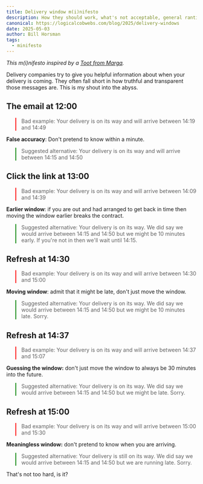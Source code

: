 ```yaml
---
title: Delivery window m(i)nifesto
description: How they should work, what's not acceptable, general ranting
canonical: https://logicalcobwebs.com/blog/2025/delivery-windows
date: 2025-05-03
author: Bill Horsman
tags:
  - minifesto
---
```


<style>
  .bad {
    border-color: red;
    border-width: 2px;
  }
  .good {
    border-color: green;
    border-width: 2px;
  }
</style>

_This m(i)nifesto inspired by a [Toot from Marga](https://social.lol/@whakkee/114421197636500320)._


Delivery companies try to give you helpful information about when your delivery is coming. They often fall short in how truthful and transparent those messages are. This is my shout into the abyss.

## The email at 12:00

<blockquote class="bad">
  <span class="sr-only">Bad example:</span>
  Your delivery is on its way and will arrive between 14:19 and 14:49
</blockquote>

**False accuracy**: Don't pretend to know within a minute.

<blockquote class="good">
  <span class="sr-only">Suggested alternative:</span>
  Your delivery is on its way and will arrive between 14:15 and 14:50
</blockquote>

## Click the link at 13:00

<blockquote class="bad">
  <span class="sr-only">Bad example:</span>
  Your delivery is on its way and will arrive between 14:09 and 14:39
</blockquote>

**Earlier window**: if you are out and had arranged to get back in time then moving the window earlier breaks the contract. 

<blockquote class="good">
  <span class="sr-only">Suggested alternative:</span>
  Your delivery is on its way. We did say we would arrive between 14:15 and 14:50 but we might be 10 minutes early. If you're not in then we'll wait until 14:15.
</blockquote>

## Refresh at 14:30

<blockquote class="bad">
  <span class="sr-only">Bad example:</span>
  Your delivery is on its way and will arrive between 14:30 and 15:00 
</blockquote>

**Moving window**: admit that it might be late, don't just move the window. 

<blockquote class="good">
  <span class="sr-only">Suggested alternative:</span>
  Your delivery is on its way. We did say we would arrive between 14:15 and 14:50 but we might be 10 minutes late. Sorry.
</blockquote>

## Refresh at 14:37

<blockquote class="bad">
  <span class="sr-only">Bad example:</span>
  Your delivery is on its way and will arrive between 14:37 and 15:07 
</blockquote>

**Guessing the window:** don't just move the window to always be 30 minutes into the future.

<blockquote class="good">
  <span class="sr-only">Suggested alternative:</span>
  Your delivery is on its way. We did say we would arrive between 14:15 and 14:50 but we might be late. Sorry.
</blockquote>

## Refresh at 15:00

<blockquote class="bad">
  <span class="sr-only">Bad example:</span>
  Your delivery is on its way and will arrive between 15:00  and 15:30
</blockquote>

**Meaningless window:** don't pretend to know when you are arriving.

<blockquote class="good">
  <span class="sr-only">Suggested alternative:</span>
  Your delivery is still on its way. We did say we would arrive between 14:15 and 14:50 but we are running late. Sorry.
</blockquote>

That's not too hard, is it?

